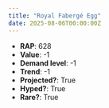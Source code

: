```yaml
---
title: "Royal Fabergé Egg"
date: 2025-08-06T00:00:00Z
---
```

- **RAP**: 628
- **Value**: -1
- **Demand level**: -1
- **Trend**: -1
- **Projected?**: True
- **Hyped?**: True
- **Rare?**: True
